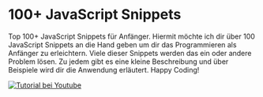 # 100+ JavaScript Snippets

Top 100+ JavaScript Snippets für Anfänger. Hiermit möchte ich dir über 100 JavaScript Snippets an die Hand geben um dir das Programmieren als Anfänger zu erleichtern. Viele dieser Snippets werden das ein oder andere Problem lösen. Zu jedem gibt es eine kleine Beschreibung und über Beispiele wird dir die Anwendung erläutert. Happy Coding!

[![Tutorial bei Youtube](http://img.youtube.com/vi/QCoxMzk8CMU/0.jpg)](https://youtu.be/QCoxMzk8CMU)

